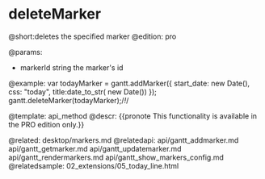 deleteMarker
=============

@short:deletes the specified marker 
@edition: pro

@params:
- markerId	string	the marker's id


@example:
var todayMarker = gantt.addMarker({ 
	start_date: new Date(), 
    css: "today", 
    title:date_to_str( new Date())
});
gantt.deleteMarker(todayMarker);/*!*/

    
@template:	api_method
@descr:
{{pronote This functionality is available in the PRO edition only.}}
    

@related:
	desktop/markers.md
@relatedapi:
	api/gantt_addmarker.md
	api/gantt_getmarker.md
	api/gantt_updatemarker.md
	api/gantt_rendermarkers.md
    api/gantt_show_markers_config.md
@relatedsample:
	02_extensions/05_today_line.html
